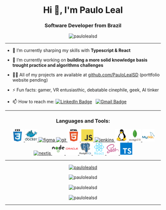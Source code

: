 <h1 align="center">Hi 👋, I'm Paulo Leal</h1>
<h3 align="center">Software Developer from Brazil</h3>

<!-- followers counter -->
<p align="center"> 
  <img src="https://komarev.com/ghpvc/?username=paulolealsd&label=Profile%20views&color=0e75b6&style=flat" alt="paulolealsd" />
</p>

<hr>
  <!-- Quick Description -->
  
- 🌱 I’m currently sharping my skills with **Typescript & React** 
  
 - 🔭 I’m currently working on **building a more solid knowledge basis trought practice and algorithms challenges**

<!-- - 📚 I'm coursing Analysis and Systems Development at [UniLaSalle](https://www.unilasalle.edu.br/) -->

- 👨‍💻 All of my projects are available at [github.com/PauloLealSD](https://github.com/PauloLealSD) (porttfolio website pending)

- ⚡ Fun facts: gamer, VR entusiasthic, debatable cinephile, geek, AI tinker

- 📫 How to reach me: 
[![LinkedIn Badge](https://img.shields.io/badge/-Linkedin-blue?style=flat-square&logo=Linkedin&logoColor=white&link=https://www.linkedin.com/in/pauloterresleal/)](https://www.linkedin.com/in/pauloterresleal/) 
&nbsp;
[![Gmail Badge](https://img.shields.io/badge/-Paulo.Leal-c14438?style=flat-square&logo=Gmail&logoColor=white&link=mailto:paulo.leal@rede.ulbra.br)](mailto:paulo.leal@rede.ulbra.br)
&nbsp;

<!-- 
<h3 align="left">Connect with me:</h3>
  <p align="left">
    <a href="https://linkedin.com/in/pauloterresleal/" target="blank">
      <img align="center" src="https://raw.githubusercontent.com/rahuldkjain/github-profile-readme-generator/master/src/images/icons/Social/linked-in-alt.svg" alt="https://www.linkedin.com/in/pauloterresleal/" height="30" width="40" /> </a>
</p>
-->

<hr>
<!--Icons -->
<h3 align="center">Languages and Tools:</h3>
<p align="center"> 
  <a href="https://www.w3schools.com/css/" target="_blank" rel="noreferrer">
    <img src="https://raw.githubusercontent.com/devicons/devicon/master/icons/css3/css3-original-wordmark.svg" alt="css3" width="40" height="40"/> </a>
  <a href="https://www.docker.com/" target="_blank" rel="noreferrer"> 
    <img src="https://raw.githubusercontent.com/devicons/devicon/master/icons/docker/docker-original-wordmark.svg" alt="docker" width="40" height="40"/> </a> 
  <a href="https://www.figma.com/" target="_blank" rel="noreferrer"> 
    <img src="https://www.vectorlogo.zone/logos/figma/figma-icon.svg" alt="figma" width="40" height="40"/> </a> <a href="https://git-scm.com/" target="_blank" rel="noreferrer"> 
    <img src="https://www.vectorlogo.zone/logos/git-scm/git-scm-icon.svg" alt="git" width="40" height="40"/> </a> <a href="https://www.w3.org/html/" target="_blank" rel="noreferrer"> 
    <img src="https://raw.githubusercontent.com/devicons/devicon/master/icons/html5/html5-original-wordmark.svg" alt="html5" width="40" height="40"/> </a> 
  <a href="https://developer.mozilla.org/en-US/docs/Web/JavaScript" target="_blank" rel="noreferrer"> 
    <img src="https://raw.githubusercontent.com/devicons/devicon/master/icons/javascript/javascript-original.svg" alt="javascript" width="40" height="40"/> </a> 
  <a href="https://www.jenkins.io" target="_blank" rel="noreferrer">
    <img src="https://www.vectorlogo.zone/logos/jenkins/jenkins-icon.svg" alt="jenkins" width="40" height="40"/> </a> <a href="https://www.linux.org/" target="_blank" rel="noreferrer"> 
    <img src="https://raw.githubusercontent.com/devicons/devicon/master/icons/linux/linux-original.svg" alt="linux" width="40" height="40"/> </a> 
  <a href="https://www.mongodb.com/" target="_blank" rel="noreferrer"> 
    <img src="https://raw.githubusercontent.com/devicons/devicon/master/icons/mongodb/mongodb-original-wordmark.svg" alt="mongodb" width="40" height="40"/> </a> 
  <a href="https://www.mysql.com/" target="_blank" rel="noreferrer"> 
    <img src="https://raw.githubusercontent.com/devicons/devicon/master/icons/mysql/mysql-original-wordmark.svg" alt="mysql" width="40" height="40"/> </a> 
  <a href="https://nextjs.org/" target="_blank" rel="noreferrer"> 
    <img src="https://cdn.worldvectorlogo.com/logos/nextjs-2.svg" alt="nextjs" width="40" height="40"/> </a> 
  <a href="https://nodejs.org" target="_blank" rel="noreferrer"> 
    <img src="https://raw.githubusercontent.com/devicons/devicon/master/icons/nodejs/nodejs-original-wordmark.svg" alt="nodejs" width="40" height="40"/> </a> <a href="https://www.oracle.com/" target="_blank" rel="noreferrer"> 
    <img src="https://raw.githubusercontent.com/devicons/devicon/master/icons/oracle/oracle-original.svg" alt="oracle" width="40" height="40"/> </a> 
  <a href="https://www.postgresql.org" target="_blank" rel="noreferrer"> 
    <img src="https://raw.githubusercontent.com/devicons/devicon/master/icons/postgresql/postgresql-original-wordmark.svg" alt="postgresql" width="40" height="40"/> </a> 
  <a href="https://reactjs.org/" target="_blank" rel="noreferrer"> 
    <img src="https://raw.githubusercontent.com/devicons/devicon/master/icons/react/react-original-wordmark.svg" alt="react" width="40" height="40"/> </a> 
  <a href="https://sass-lang.com" target="_blank" rel="noreferrer"> 
    <img src="https://raw.githubusercontent.com/devicons/devicon/master/icons/sass/sass-original.svg" alt="sass" width="40" height="40"/> </a> 
  <a href="https://www.typescriptlang.org/" target="_blank" rel="noreferrer"> 
    <img src="https://raw.githubusercontent.com/devicons/devicon/master/icons/typescript/typescript-original.svg" alt="typescript" width="40" height="40"/> </a>
</p>

<hr>
<!-- trophies -->
<p align="center" >
  <a href="https://github-profile-trophy.vercel.app/?username=ryo-ma">
    <img src="https://github-profile-trophy.vercel.app/?username=paulolealsd&theme=dracula&margin-w=8-ma&title=Commits,Followers,Repositories,Stars&row=2&column=4" alt="paulolealsd" /> </a>
</p>

<!--github api cards -->
<p align="center">
  <img align="center" src="https://github-readme-stats.vercel.app/api/top-langs?username=paulolealsd&show_icons=true&locale=en&layout=compact&theme=dracula" alt="paulolealsd" />

<p align="center">
  <img align="center" src="https://github-readme-stats.vercel.app/api?username=paulolealsd&show_icons=true&locale=en&theme=dracula" alt="paulolealsd" />
</p>

<p align="center">
  <img align="center" src="https://github-readme-streak-stats.herokuapp.com/?user=paulolealsd&theme=dracula" alt="paulolealsd" />
</p>

<hr>
<!-- Cobrinha - Little Snake -->
<!-- <div align="center"> -->
 
 <!-- ![Snake animation](https://github.com/paulolealsd/paulolealsd/blob/output/github-contribution-grid-snake.svg) -->
 
  <!-- o dia que minhas contribuições forem mais ativas eu habilito isso -->
  <!-- <img height="300px" src="https://activity-graph.herokuapp.com/graph?username=paulolealsd&theme=dracula"/> -->
<!-- </div> -->
